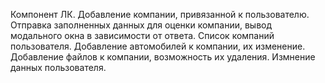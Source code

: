 Компонент ЛК. Добавление компании, привязанной к пользователю. Отправка заполненных данных для оценки компании, вывод модального окна в зависимости от ответа. Список компаний пользователя. Добавление автомобилей к компании, их изменение. Добавление файлов к компании, возможность их удаления. Измнение данных пользователя.